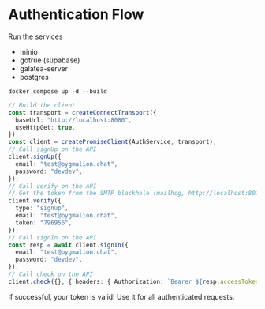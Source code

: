 # Authentication Flow

Run the services

- minio
- gotrue (supabase)
- galatea-server
- postgres

```
docker compose up -d --build
```

```ts
// Build the client
const transport = createConnectTransport({
  baseUrl: "http://localhost:8080",
  useHttpGet: true,
});
const client = createPromiseClient(AuthService, transport);
// Call signUp on the API
client.signUp({
  email: "test@pygmalion.chat",
  password: "devdev",
});
// Call verify on the API
// Get the token from the SMTP blackhole (mailhog, http://localhost:8025)
client.verify({
  type: "signup",
  email: "test@pygmalion.chat",
  token: "796956",
});
// Call signIn on the API
const resp = await client.signIn({
  email: "test@pygmalion.chat",
  password: "devdev",
});
// Call check on the API
client.check({}, { headers: { Authorization: `Bearer ${resp.accessToken}` } });
```

If successful, your token is valid! Use it for all authenticated requests.
